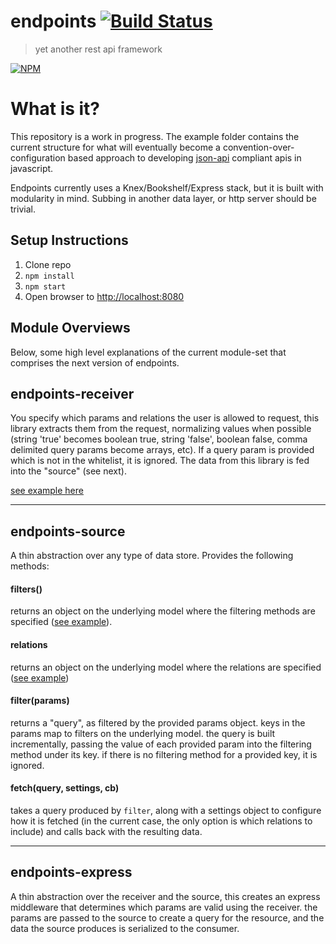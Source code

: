 # endpoints [![Build Status](https://secure.travis-ci.org/endpoints/endpoints.png)](http://travis-ci.org/endpoints/endpoints)
> yet another rest api framework

[![NPM](https://nodei.co/npm/endpoints.png)](https://nodei.co/npm/endpoints/)

# What is it?
This repository is a work in progress. The example folder contains the current structure for what will eventually become a convention-over-configuration based approach to developing [json-api](http://jsonapi.org) compliant apis in javascript.

Endpoints currently uses a Knex/Bookshelf/Express stack, but it is built with modularity in mind. Subbing in another data layer, or http server should be trivial.

## Setup Instructions

1. Clone repo
2. `npm install`
3. `npm start`
4. Open browser to [http://localhost:8080](http://localhost:8080)


## Module Overviews
Below, some high level explanations of the current module-set that comprises the next version of endpoints.


## endpoints-receiver
You specify which params and relations the user is allowed to request, this library extracts them from the request, normalizing values when possible (string 'true' becomes boolean true, string 'false', boolean false, comma delimited query params become arrays, etc). If a query param is provided which is not in the whitelist, it is ignored.  The data from this library is fed into the "source" (see next).

[see example here](https://github.com/endpoints/endpoints/blob/master/example/api/modules/books/controller.js#L9-L12)

---

## endpoints-source
A thin abstraction over any type of data store. Provides the following methods:

#### filters()
returns an object on the underlying model where the filtering methods are specified ([see example](/endpoints/endpoints/blob/master/example/api/modules/books/model.js#L30-L46)).

#### relations
returns an object on the underlying model where the relations are specified ([see example](https://github.com/endpoints/endpoints/blob/master/example/api/modules/books/model.js#L47-L59))

#### filter(params)
returns a "query", as filtered by the provided params object.  keys in the params map to filters on the underlying model. the query is built incrementally, passing the value of each provided param into the filtering method under its key. if there is no filtering method for a provided key, it is ignored.

#### fetch(query, settings, cb)
takes a query produced by `filter`, along with a settings object to configure how it is fetched (in the current case, the only option is which relations to include) and calls back with the resulting data.

---

## endpoints-express
A thin abstraction over the receiver and the source, this creates an express middleware that determines which params are valid using the receiver. the params are passed to the source to create a query for the resource, and the data the source produces is serialized to the consumer.
